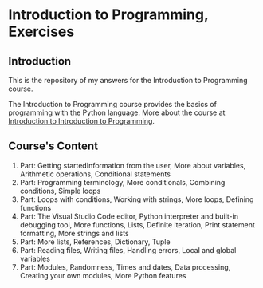 # Introduction to Programming, Exercises

## Introduction

This is the repository of my answers for the Introduction to Programming course.

The Introduction to Programming course provides the basics of programming with the Python language.
More about the course at [Introduction to Introduction to Programming](https://programming-24.mooc.fi/).

## Course's Content
1. Part: Getting startedInformation from the user, More about variables, Arithmetic operations, Conditional statements
2. Part: Programming terminology, More conditionals, Combining conditions, Simple loops
3. Part: Loops with conditions, Working with strings, More loops, Defining functions
4. Part: The Visual Studio Code editor, Python interpreter and built-in debugging tool, More functions, Lists, Definite iteration, Print statement formatting, More strings and lists
5. Part: More lists, References, Dictionary, Tuple
6. Part: Reading files, Writing files, Handling errors, Local and global variables
7. Part: Modules, Randomness, Times and dates, Data processing, Creating your own modules, More Python features 
